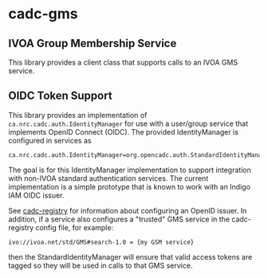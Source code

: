 # cadc-gms

## IVOA Group Membership Service

This library provides a client class that supports calls to an IVOA GMS service.

## OIDC Token Support

This library provides an implementation of `ca.nrc.cadc.auth.IdentityManager` for use with
a user/group service that implements OpenID Connect (OIDC). The provided IdentityManager is
configured in services as

```
ca.nrc.cadc.auth.IdentityManager=org.opencadc.auth.StandardIdentityManager
```

The goal is for this IdentityManager implementation to support integration with
non-IVOA standard authentication services. The current implementation is a simple
prototype that is known to work with an Indigo IAM OIDC issuer.

See <a href="https://github.com/opencadc/reg/tree/master/cadc-registry">cadc-registry</a>
for information about configuring an OpenID issuer. In addition, if a service also configures
a "trusted" GMS service in the cadc-registry config file, for example:

```
ivo://ivoa.net/std/GMS#search-1.0 = {my GSM service}
```

then the StandardIdentityManager will ensure that valid access tokens are tagged so they will
be used in calls to that GMS service.
